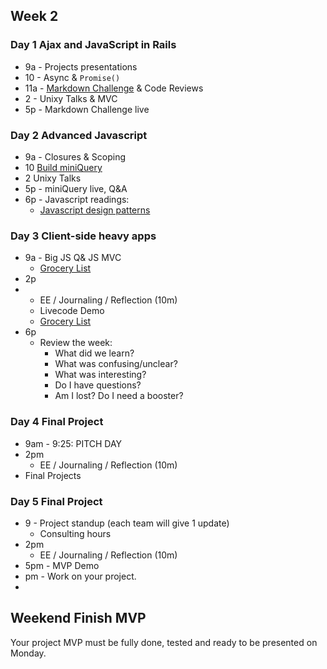 ## Week 2

### Day 1 Ajax and JavaScript in Rails

- 9a - Projects presentations
- 10 - Async &amp; `Promise()`
- 11a - [Markdown Challenge](../../../../markdown-widget-challenge) &amp; Code Reviews
-  2  - Unixy Talks &amp; MVC
- 5p  - Markdown Challenge live

### Day 2 Advanced Javascript

- 9a - Closures &amp; Scoping
- 10  [Build miniQuery](../../../../miniQuery-challenge)
- 2 Unixy Talks
- 5p - miniQuery live, Q&amp;A
- 6p - Javascript readings:
  - [Javascript design patterns](http://addyosmani.com/resources/essentialjsdesignpatterns/book/)

### Day 3 Client-side heavy apps

- 9a - Big JS Q&amp; JS MVC
     - [Grocery List](../../../../behavior-drill-grocery-list-challenge)
- 2p
-    - EE / Journaling / Reflection (10m)
     - Livecode Demo
     - [Grocery List](../../../../behavior-drill-grocery-list-challenge)
- 6p
  - Review the week:
    - What did we learn?
    - What was confusing/unclear?
    - What was interesting?
    - Do I have questions?
    - Am I lost? Do I need a booster?

### Day 4 Final Project

- 9am - 9:25: PITCH DAY
- 2pm
  - EE / Journaling / Reflection (10m)
- Final Projects

### Day 5 Final Project

- 9 - Project standup (each team will give 1 update)
  - Consulting hours
- 2pm
  - EE / Journaling / Reflection (10m)
- 5pm - MVP Demo
- pm - Work on your project.
- 
## Weekend Finish MVP

Your project MVP must be fully done, tested and ready to be presented on Monday.
